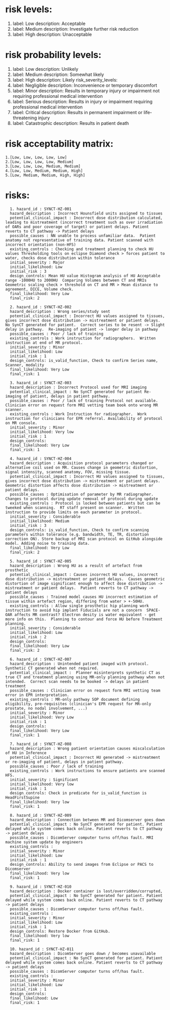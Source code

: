 # risk levels:
1. label: Low
  description: Acceptable
2. label: Medium
  description: Investigate further risk reduction
3. label: High
  description: Unacceptable
  
 # risk probability levels:
1. label: Low
  description: Unlikely
2. label: Medium
  description: Somewhat likely
3. label: High
  description: Likely
risk_severity_levels:
1. label: Negligible
  description: Inconvenience or temporary discomfort
2. label: Minor
  description: Results in temporary injury or impairment not requiring professional medical intervention
3. label: Serious
  description: Results in injury or impairment requiring professional medical intervention
4. label: Critical
  description: Results in permanent impairment or life-threatening injury
5. label: Catastrophic
  description: Results in patient death
# risk acceptability matrix:
    1.[Low, Low, Low, Low, Low]
    2.[Low, Low, Low, Low, Medium]
    3.[Low, Low, Low, Medium, Medium]
    4.[Low, Low, Medium, Medium, High]
    5.[Low, Medium, Medium, High, High]
# risks:
      1. hazard_id : SYNCT-HZ-001
      hazard_description : Incorrect Hounsfield units assigned to tissues
      potential_clinical_impact : Incorrect dose distribution calculated, leading to mistreatment (incorrect treatment such as over irradiation of OARs and poor coverage of target) or patient delays. Patient reverts to CT pathway -> Patient delays
      possible_causes : NN unable to process unfamiliar data.  Patient anatomy not representative of training data. Patient scanned with incorrect orientation (non-HFS)
      existing_controls : Checking and treatment planning to check HU values Thresholding tools on eclipse Diamond check > forces patient to water, checks dose distribution within tolerance
      initial_severity : Major
      initial_likelihood: Low
      initial_risk : 3
      design_controls: Mean HU value Histogram analysis of HU Acceptable range -1000HU to 2000HU  Comparing Volumes between CT and MRIs  Geometric scaling check > threshold on CT and MR > Mean distance to agreement, DICE, Volume check.
      final_likelihood: Very Low
      final_risk: 2

      2. hazard_id : SYNCT-HZ-002
      hazard_description : Wrong series/study sent
      potential_clinical_impact : Incorrect HU values assigned to tissues, gives incorrect dose distribution -> mistreatment or patient delays.  No SynCT generated for patient.  Correct series to be resent -> Slight delay in pathway.  Re-imaging of patient -> longer delay in pathway
      possible_causes : Poor / lack of training
      existing_controls : Work instruction for radiographers.  Written instruction at end of MR protocol.
      initial_severity : Minor
      initial_likelihood: Low
      initial_risk : 1
      design_controls: is_valid_function, Check to confirm Series name, Scanner, modality
      final_likelihood: Very Low
      final_risk: 1

      3. hazard_id : SYNCT-HZ-003
      hazard_description : Incorrect Protocol used for MRI imaging
      potential_clinical_impact : No SynCT generated for patient Re-imaging of patient, delays in patient pathway.
      possible_causes : Poor / lack of training Protocol not available. Clinician error on request form MRI vetting team book onto wrong MR scanner.
      existing_controls : Work Instruction for radiographer.  Work instruction for clinicians for EPR referral. Availability of protocol on MR console.
      initial_severity : Minor
      initial_likelihood: Very low
      initial_risk : 1
      design_controls:
      final_likelihood: Very Low
      final_risk: 1

      4. hazard_id : SYNCT-HZ-004
      hazard_description : Acquisition protocol parameters changed or alternative coil used on MR. Causes change in geometric distortion, signal intensity, scanned anatomy, FOV, missing tissue.
      potential_clinical_impact : Incorrect HU values assigned to tissues, gives incorrect dose distribution -> mistreatment or patient delays.  Geometric distortion affects dose distribution -> mistreatment or patient delays.
      possible_causes : Optimisation of parameter by MR radiographer.  Changes to protocol during update removal of protocol during update
      existing_controls : Protocol is locked between patients but can be tweeked when scanning.  RT staff present on scanner.  Written instruction to provide limits on each parameter in protocol.
      initial_severity : Considerable
      initial_likelihood: Medium
      initial_risk : 3
      design_controls: is_valid_function, Check to confirm scanning parameters within tolerance (e.g. bandwidth, TE, TR, distortion correction ON). Store backup of MRI scan protocol on GitHub alongside model. Adding noise to training data.
      final_likelihood: Very Low
      final_risk: 2

      5. hazard_id : SYNCT-HZ-005
      hazard_description : Wrong HU as a result of artefact from prosthetic
      potential_clinical_impact : Causes incorrect HU values, incorrect dose distribution -> mistreatment or patient delays.  Causes geometric distortion of image significant enough to affect dose distribution -> mistreatment or patient delays.  Patient reverts to CT pathway -> patient delays
      possible_causes : Trained model causes HU incorrect estimation of tissue within artefact region, differing from water > +-50HU.
      existing_controls : Allow single prosthetic hip planning work instruction to avoid hip implant Fiducials are not a concern  SPACE-OAR affects MR contrast? Electron desity is water equivalent - get more info on this.  Planning to contour and force HU before Treatment planning.
      initial_severity : Considerable
      initial_likelihood: Low
      initial_risk : 2
      design_controls:
      final_likelihood: Very Low
      final_risk: 2

      6. hazard_id : SYNCT-HZ-007
      hazard_description : Unintended patient imaged with protocol. Synthetic CT generated when not required.
      potential_clinical_impact :  Planner misinterprets synthetic CT as true CT and treatment planning using MR-only planning pathway when not intended.  Correct scan needs to be booked -> delays in patient treatment
      possible_causes : Clinician error on request form MRI vetting team error in EPR interpretation.
      existing_controls : MR-only pathway SOP document defining eligibility, pre-requisites (clinician's EPR request for MR-only prostate, no nodal involvement, ...)
      initial_severity : Minor
      initial_likelihood: Very Low
      initial_risk : 1
      design_controls:
      final_likelihood: Very Low
      final_risk: 1

      7. hazard_id : SYNCT-HZ-008
      hazard_description : Wrong patient orientation causes miscalculation of HU in Inference
      potential_clinical_impact : Incorrect HU generated -> mistreatment or re-imaging of patient, delays in patient pathway.
      possible_causes : Poor / lack of training
      existing_controls : Work instructions to ensure patients are scanned HFS.
      initial_severity : Significant
      initial_likelihood: Very low
      initial_risk : 1
      design_controls: Check in predicate for is_valid_function is HeadFirstSupine
      final_likelihood: Very low
      final_risk: 1

      8. hazard_id : SYNCT-HZ-009
      hazard_description : Connection between MR and Dicomserver goes down
      potential_clinical_impact : No SynCT generated for patient. Patient delayed while system comes back online. Patient reverts to CT pathway -> patient delays
      possible_causes : DicomServer computer turns off/has fault. MRI machine system update by engineers
      existing_controls :
      initial_severity : Minor
      initial_likelihood: Low
      initial_risk : 1
      design_controls: Ability to send images from Eclipse or PACS to Dicomserver
      final_likelihood: Very low
      final_risk: 1

      9. hazard_id : SYNCT-HZ-010
      hazard_description : Docker container is lost/overridden/corrupted,
      potential_clinical_impact : No SynCT generated for patient. Patient delayed while system comes back online. Patient reverts to CT pathway -> patient delays
      possible_causes : DicomServer computer turns off/has fault.
      existing_controls :
      initial_severity : Minor
      initial_likelihood: Low
      initial_risk : 1
      design_controls: Restore Docker from GitHub.
      final_likelihood: Very low
      final_risk: 1

      10. hazard_id : SYNCT-HZ-011
      hazard_description : DicomServer goes down / becomes unavailable
      potential_clinical_impact : No SynCT generated for patient. Patient delayed while system comes back online. Patient reverts to CT pathway -> patient delays
      possible_causes : DicomServer computer turns off/has fault.
      existing_controls :
      initial_severity : Minor
      initial_likelihood: Low
      initial_risk : 1
      design_controls:
      final_likelihood: Low
      final_risk: 1
